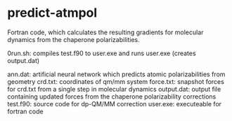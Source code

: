 # predict-atmpol
Fortran code, which calculates the resulting gradients for molecular dynamics from the chaperone polarizabilities.

0run.sh: compiles test.f90 to user.exe and runs user.exe (creates output.dat)

ann.dat: artificial neural network which predicts atomic polarizabilities from geometry
crd.txt: coordinates of qm/mm system
force.txt: snapshot forces for crd.txt from a single step in molecular dynamics
output.dat: output file containing updated forces from the chaperone polarizability corrections
test.f90: source code for dp-QM/MM correction
user.exe: executeable for fortran code

